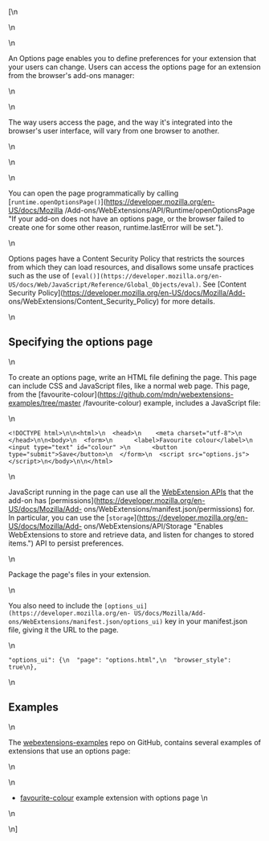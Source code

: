 [\n

\n

\n

An Options page enables you to define preferences for your extension that your
users can change. Users can access the options page for an extension from the
browser's add-ons manager:

\n

\n

The way users access the page, and the way it's integrated into the browser's
user interface, will vary from one browser to another.

\n

\n

\n

You can open the page programmatically by calling
[`runtime.openOptionsPage()`](https://developer.mozilla.org/en-US/docs/Mozilla
/Add-ons/WebExtensions/API/Runtime/openOptionsPage "If your add-on does not
have an options page, or the browser failed to create one for some other
reason, runtime.lastError will be set.").

\n

Options pages have a Content Security Policy that restricts the sources from
which they can load resources, and disallows some unsafe practices such as the
use of `[eval()](https://developer.mozilla.org/en-
US/docs/Web/JavaScript/Reference/Global_Objects/eval)`. See [Content Security
Policy](https://developer.mozilla.org/en-US/docs/Mozilla/Add-
ons/WebExtensions/Content_Security_Policy) for more details.

\n

## Specifying the options page

\n

To create an options page, write an HTML file defining the page. This page can
include CSS and JavaScript files, like a normal web page. This page, from the
[favourite-colour](https://github.com/mdn/webextensions-examples/tree/master
/favourite-colour) example, includes a JavaScript file:

\n

    
    
    <!DOCTYPE html>\n\n<html>\n  <head>\n    <meta charset="utf-8">\n  </head>\n\n<body>\n  <form>\n      <label>Favourite colour</label>\n      <input type="text" id="colour" >\n      <button type="submit">Save</button>\n  </form>\n  <script src="options.js"></script>\n</body>\n\n</html>

\n

JavaScript running in the page can use all the [WebExtension
APIs](https://developer.mozilla.org/en-US/Add-ons/WebExtensions/API) that the
add-on has [permissions](https://developer.mozilla.org/en-US/docs/Mozilla/Add-
ons/WebExtensions/manifest.json/permissions) for. In particular, you can use
the [`storage`](https://developer.mozilla.org/en-US/docs/Mozilla/Add-
ons/WebExtensions/API/Storage "Enables WebExtensions to store and retrieve
data, and listen for changes to stored items.") API to persist preferences.

\n

Package the page's files in your extension.

\n

You also need to include the `[options_ui](https://developer.mozilla.org/en-
US/docs/Mozilla/Add-ons/WebExtensions/manifest.json/options_ui)` key in your
manifest.json file, giving it the URL to the page.

\n

    
    
    "options_ui": {\n  "page": "options.html",\n  "browser_style": true\n},

\n

## Examples

\n

The [webextensions-examples](https://github.com/mdn/webextensions-examples)
repo on GitHub, contains several examples of extensions that use an options
page:

\n

\n

  * [favourite-colour](https://github.com/mdn/webextensions-examples/tree/master/favourite-colour) example extension with options page
\n

\n

\n]

